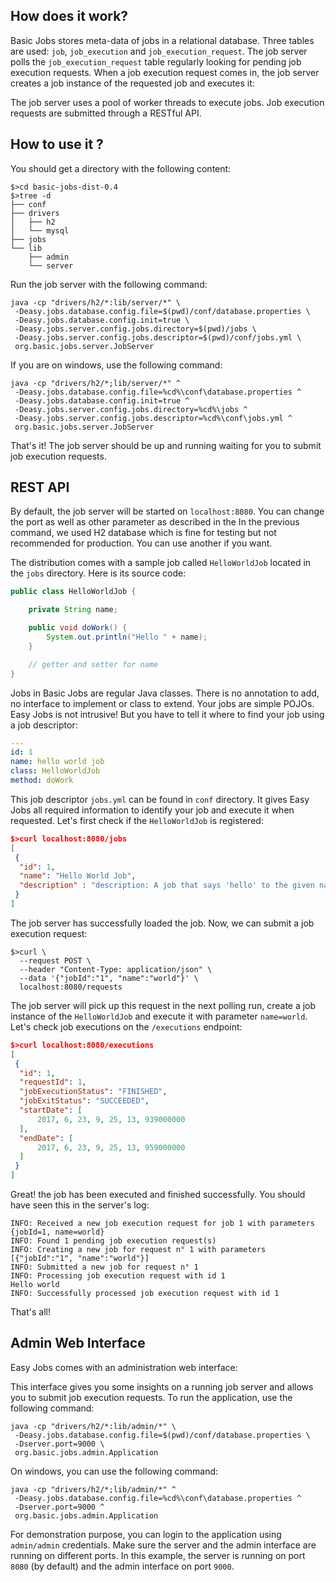## How does it work?

Basic Jobs stores meta-data of jobs in a relational database. Three tables are used: `job`, `job_execution` and `job_execution_request`.
The job server polls the `job_execution_request` table regularly looking for pending job execution requests.
When a job execution request comes in, the job server creates a job instance of the requested job and executes it:


The job server uses a pool of worker threads to execute jobs.
Job execution requests are submitted through a RESTful API.

## How to use it ?
 You should get a directory with the following content:

```shell
$>cd basic-jobs-dist-0.4
$>tree -d
├── conf
├── drivers
│   ├── h2
│   └── mysql
├── jobs
└── lib
    ├── admin
    └── server
```

Run the job server with the following command:

```
java -cp "drivers/h2/*:lib/server/*" \
 -Deasy.jobs.database.config.file=$(pwd)/conf/database.properties \
 -Deasy.jobs.database.config.init=true \
 -Deasy.jobs.server.config.jobs.directory=$(pwd)/jobs \
 -Deasy.jobs.server.config.jobs.descriptor=$(pwd)/conf/jobs.yml \
 org.basic.jobs.server.JobServer
```

If you are on windows, use the following command:

```
java -cp "drivers/h2/*;lib/server/*" ^
 -Deasy.jobs.database.config.file=%cd%\conf\database.properties ^
 -Deasy.jobs.database.config.init=true ^
 -Deasy.jobs.server.config.jobs.directory=%cd%\jobs ^
 -Deasy.jobs.server.config.jobs.descriptor=%cd%\conf\jobs.yml ^
 org.basic.jobs.server.JobServer
```

That's it! The job server should be up and running waiting for you to submit job execution requests.

## REST API

By default, the job server will be started on `localhost:8080`. You can change the port as well as other parameter as described in the 
In the previous command, we used H2 database which is fine for testing but not recommended for production. You can use another if you want.

The distribution comes with a sample job called `HelloWorldJob` located in the `jobs` directory. Here is its source code:

```java
public class HelloWorldJob {

    private String name;

    public void doWork() {
        System.out.println("Hello " + name);
    }

    // getter and setter for name
}
```

Jobs in Basic Jobs are regular Java classes. There is no annotation to add, no interface to implement or class to extend.
Your jobs are simple POJOs. Easy Jobs is not intrusive! But you have to tell it where to find your job using a job descriptor:

```yaml
---
id: 1
name: hello world job
class: HelloWorldJob
method: doWork
```

This job descriptor `jobs.yml` can be found in `conf` directory. It gives Easy Jobs all required information to identify your job and execute it when requested.
Let's first check if the `HelloWorldJob` is registered:

```json
$>curl localhost:8080/jobs
[
 {
  "id": 1,
  "name": "Hello World Job",
  "description" : "description: A job that says 'hello' to the given name"
 }
]
```

The job server has successfully loaded the job. Now, we can submit a job execution request:

```shell
$>curl \
  --request POST \
  --header "Content-Type: application/json" \
  --data '{"jobId":"1", "name":"world"}' \
  localhost:8080/requests
```

The job server will pick up this request in the next polling run, create a job instance of the `HelloWorldJob` and execute it with parameter `name=world`.
Let's check job executions on the `/executions` endpoint:

```json
$>curl localhost:8080/executions
[
 {
  "id": 1,
  "requestId": 1,
  "jobExecutionStatus": "FINISHED",
  "jobExitStatus": "SUCCEEDED",
  "startDate": [
      2017, 6, 23, 9, 25, 13, 939000000
  ],
  "endDate": [
      2017, 6, 23, 9, 25, 13, 959000000
  ]
 }
]
```

Great! the job has been executed and finished successfully. You should have seen this in the server's log:

```
INFO: Received a new job execution request for job 1 with parameters {jobId=1, name=world}
INFO: Found 1 pending job execution request(s)
INFO: Creating a new job for request n° 1 with parameters [{"jobId":"1", "name":"world"}]
INFO: Submitted a new job for request n° 1
INFO: Processing job execution request with id 1
Hello world
INFO: Successfully processed job execution request with id 1
```

That's all!

## Admin Web Interface

Easy Jobs comes with an administration web interface:


This interface gives you some insights on a running job server and allows you to submit job execution requests.
To run the application, use the following command:

```
java -cp "drivers/h2/*:lib/admin/*" \
 -Deasy.jobs.database.config.file=$(pwd)/conf/database.properties \
 -Dserver.port=9000 \
 org.basic.jobs.admin.Application
```

On windows, you can use the following command:

```
java -cp "drivers/h2/*;lib/admin/*" ^
 -Deasy.jobs.database.config.file=%cd%\conf\database.properties ^
 -Dserver.port=9000 ^
 org.basic.jobs.admin.Application
```

For demonstration purpose, you can login to the application using `admin/admin` credentials.
Make sure the server and the admin interface are running on different ports. In this example, the server is running on port `8080` (by default) and the admin interface on port `9000`.

